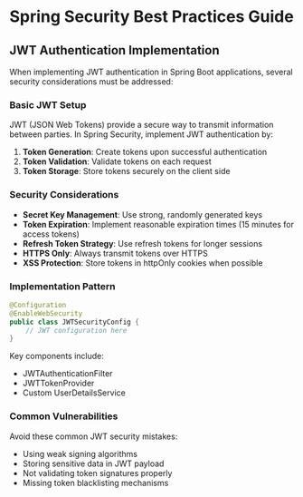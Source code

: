 # Spring Security Best Practices Guide

## JWT Authentication Implementation

When implementing JWT authentication in Spring Boot applications, several security considerations must be addressed:

### Basic JWT Setup

JWT (JSON Web Tokens) provide a secure way to transmit information between parties. In Spring Security, implement JWT authentication by:

1. **Token Generation**: Create tokens upon successful authentication
2. **Token Validation**: Validate tokens on each request
3. **Token Storage**: Store tokens securely on the client side

### Security Considerations

- **Secret Key Management**: Use strong, randomly generated keys
- **Token Expiration**: Implement reasonable expiration times (15 minutes for access tokens)
- **Refresh Token Strategy**: Use refresh tokens for longer sessions
- **HTTPS Only**: Always transmit tokens over HTTPS
- **XSS Protection**: Store tokens in httpOnly cookies when possible

### Implementation Pattern

```java
@Configuration
@EnableWebSecurity
public class JWTSecurityConfig {
    // JWT configuration here
}
```

Key components include:
- JWTAuthenticationFilter
- JWTTokenProvider
- Custom UserDetailsService

### Common Vulnerabilities

Avoid these common JWT security mistakes:
- Using weak signing algorithms
- Storing sensitive data in JWT payload
- Not validating token signatures properly
- Missing token blacklisting mechanisms
